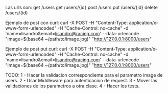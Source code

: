 Las urls son: 
get /users
get /users/{id}
post /users
put /users/{id}
delete /users/{id}

Ejemplo de post con curl:
curl -X POST -H "Content-Type: application/x-www-form-urlencoded" -H "Cache-Control: no-cache" -d 'name=lisandro&email=lisandro@racing.com' --data-urlencode "image=$(base64 ~/path/to/image.jpg)" "http://127.0.0.1:8000/users"

Ejemplo de post put curl:
curl -X POST -H "Content-Type: application/x-www-form-urlencoded" -H "Cache-Control: no-cache" -d 'name=lisandro&email=lisandro@racing.com' --data-urlencode "image=$(base64 ~/path/to/image.jpg)" "http://127.0.0.1:8000/users"

TODO:
1 - Hacer la validacion correspondiente para el parametro image de users.
2 - Usar Middleware para autenticacion de request.
3 - Mover las validaciones de los parametros a otra clase.
4 - Hacer los tests.
